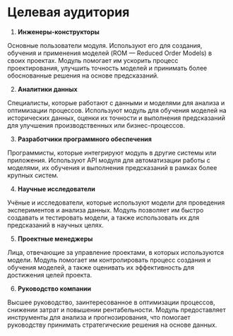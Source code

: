 # Целевая аудитория

1. **Инженеры-конструкторы**

Основные пользователи модуля. Используют его для создания,
обучения и применения моделей (ROM — Reduced Order Models)
в своих проектах. Модуль помогает им ускорить процесс
проектирования, улучшить точность моделей и принимать более
обоснованные решения на основе предсказаний.

2. **Аналитики данных**

Специалисты, которые работают с данными и моделями для
анализа и оптимизации процессов. Используют модуль для
обучения моделей на исторических данных, оценки их точности
и выполнения предсказаний для улучшения производственных или
бизнес-процессов.

3. **Разработчики программного обеспечения**

Программисты, которые интегрируют модуль в другие системы
или приложения. Используют API модуля для автоматизации
работы с моделями, их обучения и выполнения предсказаний
в рамках более крупных систем.

4. **Научные исследователи**

Учёные и исследователи, которые используют модели для
проведения экспериментов и анализа данных. Модуль позволяет
им быстро создавать и тестировать модели, а также использовать
их для предсказаний в научных целях.

5. **Проектные менеджеры**

Лица, отвечающие за управление проектами, в которых используются
модели. Модуль помогает им контролировать процесс создания и
обучения моделей, а также оценивать их эффективность для достижения
целей проекта.

6. **Руководство компании**

Высшее руководство, заинтересованное в оптимизации процессов,
снижении затрат и повышении рентабельности. Модуль предоставляет
инструменты для анализа и прогнозирования, что помогает руководству
принимать стратегические решения на основе данных.